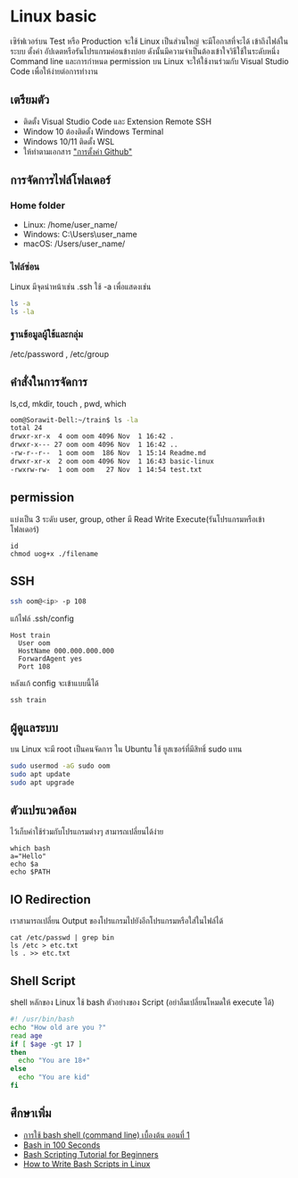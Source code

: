 # Linux basic
เซิร์ฟเวอร์บน Test หรือ Production จะใช้ Linux เป็นส่วนใหญ่ จะมีโอกาสที่จะได้ เข้าถึงไฟล์ในระบบ ตั้งค่า อัปเดตหรือรันโปรแกรมค่อนข้างบ่อย ดังนั้นมีความจำเป็นต้องเข้าใจวิธีใช้ในระดับหนึ่ง 
Command line และการกำหนด permission บน Linux จะให้ใช้งานร่วมกับ Visual Studio Code เพื่อให้ง่ายต่อการทำงาน

## เตรียมตัว
- ติดตั้ง Visual Studio Code และ Extension Remote SSH
- Window 10 ต้องติดตั้ง Windows Terminal
- Windows 10/11 ติดตั้ง WSL
- ให้ทำตามเอกสาร ["การตั้งค่า Github"](https://github.com/schooltechx/youtube/blob/main/fullstack-dev/github/Setup.md)

## การจัดการไฟล์โฟลเดอร์

### Home folder
- Linux: /home/user_name/
- Windows: C:\Users\user_name
- macOS: /Users/user_name/
### ไฟล์ซ่อน
Linux มีจุดนำหน้าเช่น .ssh ใช้ -a เพื่อแสดงเช่น 
``` bash
ls -a
ls -la 
```

### ฐานข้อมูลผู้ใช้และกลุ่ม
 /etc/password , /etc/group

## คำสั่งในการจัดการ
ls,cd, mkdir, touch , pwd, which 
```bash
oom@Sorawit-Dell:~/train$ ls -la
total 24
drwxr-xr-x  4 oom oom 4096 Nov  1 16:42 .
drwxr-x--- 27 oom oom 4096 Nov  1 16:42 ..
-rw-r--r--  1 oom oom  186 Nov  1 15:14 Readme.md
drwxr-xr-x  2 oom oom 4096 Nov  1 16:43 basic-linux
-rwxrw-rw-  1 oom oom   27 Nov  1 14:54 test.txt
```
## permission
แบ่งเป็น 3 ระดับ user, group, other
มี Read Write Execute(รันโปรแกรมหรือเข้าโฟลเดอร์)
```
id
chmod uog+x ./filename
```

## SSH
```bash
ssh oom@<ip> -p 108
```
แก้ไฟล์
.ssh/config
```
Host train
  User oom
  HostName 000.000.000.000
  ForwardAgent yes
  Port 108
```
หลังแก้ config จะเข้าแบบนี้ได้
```
ssh train
```
## ผู้ดูแลระบบ
บน Linux จะมี root เป็นคนจัดการ ใน Ubuntu ใช้ ยูสเซอร์ที่มีสิทธิ์ sudo แทน

```bash
sudo usermod -aG sudo oom
sudo apt update
sudo apt upgrade
```
## ตัวแปรแวดล้อม 
ไว้เก็บค่าใช้ร่วมกับโปรแกรมต่างๆ สามารถเปลี่ยนได้ง่าย
```
which bash
a="Hello"
echo $a
echo $PATH
```

## IO Redirection
เราสามารถเปลี่ยน Output ของโปรแกรมไปยังอีกโปรแกรมหรือใส่ในไฟล์ได้
```
cat /etc/passwd | grep bin
ls /etc > etc.txt
ls . >> etc.txt 
```
## Shell Script 
shell หลักของ Linux ใช้ bash ตัวอย่างของ Script (อย่าลืมเปลี่ยนโหมดให้ execute ได้)

```bash
#! /usr/bin/bash
echo "How old are you ?"
read age
if [ $age -gt 17 ]
then
  echo "You are 18+"
else
  echo "You are kid"
fi
```


## ศึกษาเพิ่ม
- [การใช้ bash shell (command line) เบื้องต้น ตอนที่ 1](https://www.youtube.com/watch?v=USyQFCkRN8c)
- [Bash in 100 Seconds](https://www.youtube.com/watch?v=I4EWvMFj37g)
- [Bash Scripting Tutorial for Beginners](https://www.youtube.com/watch?v=tK9Oc6AEnR4)
- [ How to Write Bash Scripts in Linux](https://www.freecodecamp.org/news/shell-scripting-crash-course-how-to-write-bash-scripts-in-linux/)
